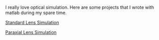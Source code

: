 
I really love optical simulation. Here are some projects that I wrote with matlab during my spare time.

[Standard Lens Simulation](https://github.com/QuantummyKnight/StandardLensRayTracing)

[Paraxial Lens Simulation](https://github.com/QuantummyKnight/ParaxialLensRayTracing)
